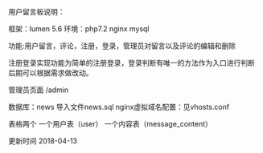 用户留言板说明：

框架：lumen 5.6
环境：php7.2  nginx  mysql
 
功能:用户留言，评论，注册，登录，管理员对留言以及评论的编辑和删除

注册登录实现功能为简单的注册登录，登录判断有唯一的方法作为入口进行判断 后期可以根据需求做改动。

管理员页面  /admin

数据库：news  导入文件news.sql
nginx虚拟域名配置：见vhosts.conf

表格两个  一个用户表（user） 一个内容表（message_content）

更新时间 2018-04-13